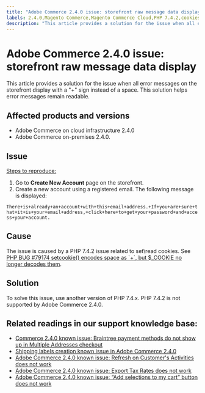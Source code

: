 ```yaml
---
title: "Adobe Commerce 2.4.0 issue: storefront raw message data display"
labels: 2.4.0,Magento Commerce,Magento Commerce Cloud,PHP 7.4.2,cookies,error message,known issues,store,troubleshooting,Adobe Commerce,cloud infrastructure,on-premises
description: "This article provides a solution for the issue when all error messages on the storefront display with a \"+\" sign instead of a space. This solution helps error messages remain readable."
---
```


# Adobe Commerce 2.4.0 issue: storefront raw message data display

This article provides a solution for the issue when all error messages on the storefront display with a "+" sign instead of a space. This solution helps error messages remain readable.

## Affected products and versions

* Adobe Commerce on cloud infrastructure 2.4.0
* Adobe Commerce on-premises 2.4.0.

## Issue

<u>Steps to reproduce:</u>

1. Go to **Create New Account** page on the storefront.
1. Create a new account using a registered email. The following message is displayed:

 `There+is+already+an+account+with+this+email+address.+If+you+are+sure+that+it+is+your+email+address,+click+here+to+get+your+password+and+access+your+account.`

## Cause

The issue is caused by a PHP 7.4.2 issue related to set\\read cookies. See [PHP BUG \#79174 setcookie() encodes space as \`+\`, but $\_COOKIE no longer decodes them](https://bugs.php.net/bug.php?id=79174).

## Solution

To solve this issue, use another version of PHP 7.4.x. PHP 7.4.2 is not supported by Adobe Commerce 2.4.0.

## Related readings in our support knowledge base:

* [Commerce 2.4.0 known issue: Braintree payment methods do not show up in Multiple Addresses checkout](https://support.magento.com/hc/en-us/articles/360046354992-Magento-2-4-0-known-issue-Braintree-payment-methods-do-not-show-up-in-Multiple-Addresses-checkoutAdobe)
* [Shipping labels creation known issue in Adobe Commerce 2.4.0](https://support.magento.com/hc/en-us/articles/360046750171-Shipping-labels-creation-known-issue-in-Magento-2-4-0)
* [Adobe Commerce 2.4.0 known issue: Refresh on Customer's Activities does not work](https://support.magento.com/hc/en-us/articles/360046091332-Magento-2-4-0-known-issue-refresh-on-Customer-s-Activities-does-not-work)
* [Adobe Commerce 2.4.0 known issue: Export Tax Rates does not work](https://support.magento.com/hc/en-us/articles/360045850032)
* [Adobe Commerce 2.4.0 known issue: “Add selections to my cart” button does not work](https://support.magento.com/hc/en-us/articles/360045838312-Magento-2-4-0-known-issue-Add-selections-to-my-cart-button-does-not-work) 

